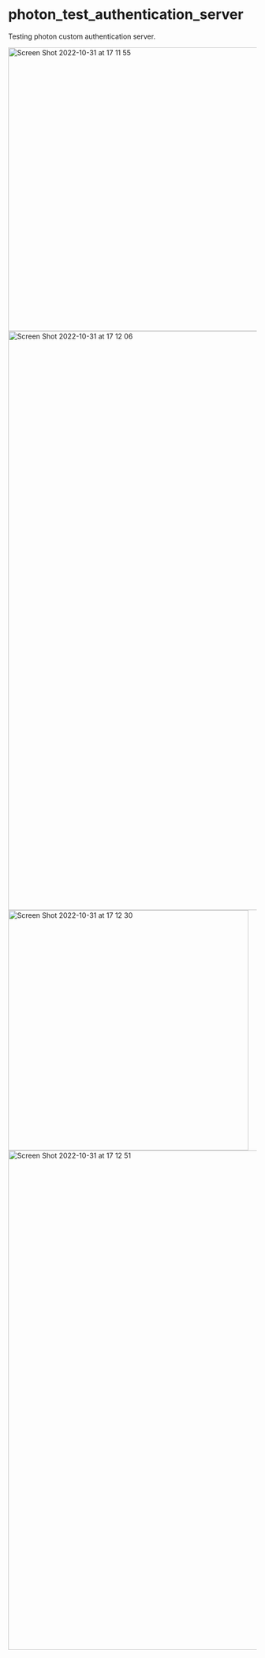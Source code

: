 # photon_test_authentication_server
Testing photon custom authentication server.

<img width="575" alt="Screen Shot 2022-10-31 at 17 11 55" src="https://user-images.githubusercontent.com/703726/199132902-64fa65a0-888d-44b3-a793-0ddb8ca26225.png">
<img width="1174" alt="Screen Shot 2022-10-31 at 17 12 06" src="https://user-images.githubusercontent.com/703726/199132918-d8d69940-6980-4873-801d-99c0ccc657c0.png">
<img width="487" alt="Screen Shot 2022-10-31 at 17 12 30" src="https://user-images.githubusercontent.com/703726/199132934-5cf1152e-6bf0-4edd-9fc8-f3adcf767428.png">
<img width="1013" alt="Screen Shot 2022-10-31 at 17 12 51" src="https://user-images.githubusercontent.com/703726/199132942-a273abdd-83f5-4cb6-825d-eb6f1bc4ed07.png">

